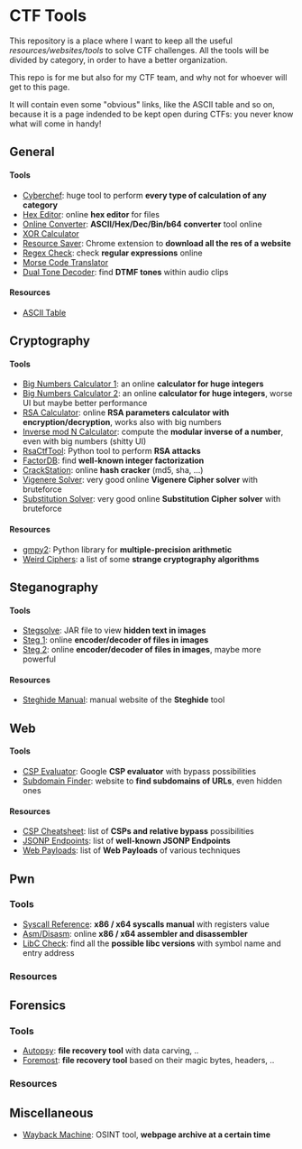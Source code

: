 # CTF Tools
This repository is a place where I want to keep all the useful *resources/websites/tools* to solve CTF challenges. All the tools will be divided by category, in order to have a better organization.

This repo is for me but also for my CTF team, and why not for whoever will get to this page.

It will contain even some "obvious" links, like the ASCII table and so on, because it is a page indended to be kept open during CTFs: you never know what will come in handy!

## General
#### Tools
- [Cyberchef](https://gchq.github.io/CyberChef/): huge tool to perform **every type of calculation of any category**
- [Hex Editor](https://hexed.it/): online **hex editor** for files
- [Online Converter](https://www.rapidtables.com/convert/number/ascii-hex-bin-dec-converter.html): **ASCII/Hex/Dec/Bin/b64 converter** tool online
- [XOR Calculator](http://xor.pw/)
- [Resource Saver](https://chrome.google.com/webstore/detail/save-all-resources/abpdnfjocnmdomablahdcfnoggeeiedb?hl=en-US): Chrome extension to **download all the res of a website**
- [Regex Check](https://www.debuggex.com/): check **regular expressions** online
- [Morse Code Translator](https://morsecode.world/international/translator.html)
- [Dual Tone Decoder](http://dialabc.com/sound/detect/): find **DTMF tones** within audio clips
#### Resources
- [ASCII Table](http://www.asciitable.com/)

## Cryptography
#### Tools
- [Big Numbers Calculator 1](http://www.javascripter.net/math/calculators/100digitbigintcalculator.htm): an online **calculator for huge integers**
- [Big Numbers Calculator 2](https://defuse.ca/big-number-calculator.htm): an online **calculator for huge integers**, worse UI but maybe better performance
- [RSA Calculator](https://www.cryptool.org/en/cto/highlights/rsa-step-by-step): online **RSA parameters calculator with encryption/decryption**, works also with big numbers 
- [Inverse mod N Calculator](https://www.dcode.fr/modular-inverse): compute the **modular inverse of a number**, even with big numbers (shitty UI)
- [RsaCtfTool](https://github.com/Ganapati/RsaCtfTool): Python tool to perform **RSA attacks**
- [FactorDB](http://factordb.com/): find **well-known integer factorization**
- [CrackStation](https://crackstation.net/): online **hash cracker** (md5, sha, ...)
- [Vigenere Solver](https://www.guballa.de/vigenere-solver): very good online **Vigenere Cipher solver** with bruteforce
- [Substitution Solver](https://www.guballa.de/substitution-solver): very good online **Substitution Cipher solver** with bruteforce

#### Resources
- [gmpy2](https://gmpy2.readthedocs.io/en/latest/intro.html): Python library for **multiple-precision arithmetic**
- [Weird Ciphers](http://www.quadibloc.com/crypto/intro.htm): a list of some **strange cryptography algorithms**

## Steganography
#### Tools
- [Stegsolve](https://github.com/eugenekolo/sec-tools/tree/master/stego/stegsolve/stegsolve): JAR file to view **hidden text in images**
- [Steg 1](https://stylesuxx.github.io/steganography/): online **encoder/decoder of files in images**
- [Steg 2](https://futureboy.us/stegano/decinput.html): online **encoder/decoder of files in images**, maybe more powerful

#### Resources
- [Steghide Manual](http://steghide.sourceforge.net/documentation/manpage.php): manual website of the **Steghide** tool

## Web
#### Tools
- [CSP Evaluator](https://csp-evaluator.withgoogle.com/): Google **CSP evaluator** with bypass possibilities
- [Subdomain Finder](https://subdomainfinder.c99.nl/index.php): website to **find subdomains of URLs**, even hidden ones
#### Resources
- [CSP Cheatsheet](https://six2dez.gitbook.io/pentest-book/enumeration/web/csp): list of **CSPs and relative bypass** possibilities
- [JSONP Endpoints](https://github.com/zigoo0/JSONBee/blob/master/jsonp.txt): list of **well-known JSONP Endpoints**
- [Web Payloads](https://github.com/swisskyrepo/PayloadsAllTheThings): list of **Web Payloads** of various techniques

## Pwn
### Tools
- [Syscall Reference](https://syscalls.w3challs.com/): **x86 / x64 syscalls manual** with registers value
- [Asm/Disasm](https://defuse.ca/online-x86-assembler.htm#disassembly): online **x86 / x64 assembler and disassembler**
- [LibC Check](https://libc.blukat.me/?q=puts%3A0x7f51bf2ee9c0&l=libc6_2.27-3ubuntu1_amd64): find all the **possible libc versions** with symbol name and entry address
### Resources

## Forensics
### Tools
- [Autopsy](https://www.sleuthkit.org/autopsy/): **file recovery tool** with data carving, ..
- [Foremost](https://tools.kali.org/forensics/foremost): **file recovery tool** based on their magic bytes, headers, ..

### Resources
## Miscellaneous
- [Wayback Machine](https://archive.org/web/): OSINT tool, **webpage archive at a certain time**
